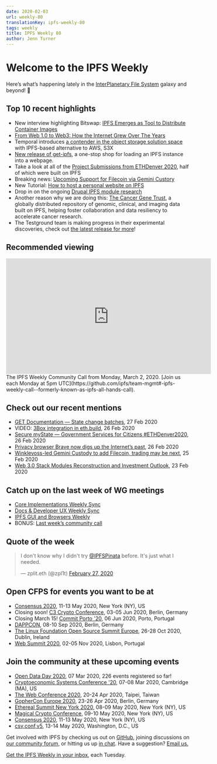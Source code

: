 ```yaml
---
date: 2020-02-03
url: weekly-80
translationKey: ipfs-weekly-80
tags: weekly
title: IPFS Weekly 80
author: Jenn Turner
---
```


# Welcome to the IPFS Weekly

Here’s what’s happening lately in the [InterPlanetary File System](https://ipfs.io/) galaxy and beyond! 🚀

## Top 10 recent highlights
* New interview highlighting Bitswap: [IPFS Emerges as Tool to Distribute Container Images](https://containerjournal.com/topics/container-management/ipfs-emerges-as-tool-to-distribute-container-images/) 
* [From Web 1.0 to Web3: How the Internet Grew Over The Years](https://hackernoon.com/from-web-10-to-web3-how-the-internet-grew-over-the-years-zac032g1) 
* Temporal introduces [a contender in the object storage solution space](https://medium.com/temporal-cloud/introducing-s3x-endless-ipfs-dynamic-possibilities-stream-videos-host-dynamic-websites-f0072127070f) with IPFS-based alternative to AWS, S3X 
* [New release of get-ipfs](https://github.com/fission-suite/get-ipfs), a one-stop shop for loading an IPFS instance into a webpage. 
* Take a look at all of the [Project Submissions from ETHDenver 2020](https://medium.com/ethdenver/all-of-the-ethdenver-2020-project-submissions-a29124035332), half of which were built on IPFS 
* Breaking news: [Upcoming Support for Filecoin via Gemini Custory](https://gemini.com/blog/upcoming-support-for-filecoin) 
* New Tutorial: [How to host a personal website on IPFS](https://lpfann.me/post/decentralized-site/)
* Drop in on the ongoing [Drupal IPFS module research](https://talk.fission.codes/t/drupal-ipfs-module-research/516) 
* Another reason why we are doing this: [The Cancer Gene Trust](https://www.cancergenetrust.org/), a globally distributed repository of genomic, clinical, and imaging data built on IPFS, helping foster collaboration and data resiliency to accelerate cancer research.
* The Testground team is making progress in their experimental discoveries, check out [the latest release for more](https://github.com/ipfs/testground/releases/tag/v0.2.0)! 


## Recommended viewing
<iframe width="560" height="315" src="https://www.youtube.com/embed/aY6sJYIgMoc" frameborder="0" allow="accelerometer; autoplay; encrypted-media; gyroscope; picture-in-picture" allowfullscreen></iframe>
The IPFS Weekly Community Call from Monday, March 2, 2020. [Join us each Monday at 5pm UTC](https://github.com/ipfs/team-mgmt#-ipfs-weekly-call--formerly-known-as-ipfs-all-hands-call).


## Check out our recent mentions

* [GET Documentation — State change batches](https://medium.com/get-protocol/get-documentation-state-change-batches-1ed91ef4d614), 27 Feb 2020
* VIDEO: [3Box integration in eth.build](https://www.youtube.com/watch?v=i_X5uGkgfc8&feature=emb_logo), 26 Feb 2020
* [Secure myState — Government Services for Citizens #ETHDenver2020](https://medium.com/twos-complement/secure-mystate-government-services-for-citizens-ethdenver2020-17f47407b656), 26 Feb 2020
* [Privacy browser Brave now digs up the Internet’s past](https://decrypt.co/20656/privacy-browser-brave-now-digs-up-the-internets-past), 26 Feb 2020
* [Winklevoss-led Gemini Custody to add Filecoin, trading may be next](https://decrypt.co/20544/winklevoss-led-gemini-custody-to-add-filecoin-trading-may-be-next), 25 Feb 2020
* [Web 3.0 Stack Modules Reconstruction and Investment Outlook](https://medium.com/@IOSGVC/web-3-0-stack-modules-reconstruction-and-investment-outlook-bd1e624c4bdb), 23 Feb 2020


## Catch up on the last week of WG meetings

* [Core Implementations Weekly Sync](https://www.youtube.com/watch?v=mSUqOGOmkJ4)
* [Docs & Developer UX Weekly Sync](https://www.youtube.com/watch?v=vLnLIhX3AR4)
* [IPFS GUI and Browsers Weekly](https://www.youtube.com/watch?v=c7Kb1mjhbcY)
* BONUS: [Last week’s community call](https://www.youtube.com/watch?v=uUL6Qm6Zb5I)


## Quote of the week

<blockquote class="twitter-tweet"><p lang="en" dir="ltr">I don&#39;t know why I didn&#39;t try <a href="https://twitter.com/IPFSPinata?ref_src=twsrc%5Etfw">@IPFSPinata</a> before. It&#39;s just what I needed.</p>&mdash; zplit.eth (@zpl1t) <a href="https://twitter.com/zpl1t/status/1232914416590417920?ref_src=twsrc%5Etfw">February 27, 2020</a></blockquote>


## Open CFPS for events you want to be at

* [Consensus 2020](https://airtable.com/shrgZo95do5Oeo55N), 11-13 May 2020, New York (NY), US
* Closing soon! [C3 Crypto Conference](https://crypto-conference.com/apply-speaker/), 03-05 Jun 2020, Berlin, Germany
* Closing March 15! [Commit Porto '20](https://commitporto.com/), 06 Jun 2020, Porto, Portugal
* [DAPPCON](https://gnosis1.typeform.com/to/u8cTBg), 08-10 Sep 2020, Berlin, Germany
* [The Linux Foundation Open Source Summit Europe](https://events.linuxfoundation.org/open-source-summit-europe/program/cfp/#overview), 26-28 Oct 2020, Dublin, Ireland
* [Web Summit 2020](https://websummit.com/speaker-application), 02-05 Nov 2020, Lisbon, Portugal


## Join the community at these upcoming events

* [Open Data Day 2020](https://opendataday.org/), 07 Mar 2020, 226 events registered so far!
* [Cryptoeconomic Systems Conference '20](https://cryptoeconomicsystems.pubpub.org/ces20), 07-08 Mar 2020, Cambridge (MA), US
* [The Web Conference 2020](https://www2020.thewebconf.org/), 20-24 Apr 2020, Taipei, Taiwan
* [GopherCon Europe 2020](https://gophercon.berlin/), 23-26 Apr 2020, Berlin, Germany
* [Ethereal Summit New York 2020](https://www.etherealsummit.com/), 08-09 May 2020, New York (NY), US
* [Magical Crypto Conference](https://www.magicalcryptoconference.com/2020-nyc#countdown), 09-10 May 2020, New York (NY), US
* [Consensus 2020](https://www.coindesk.com/events/consensus-2020), 11-13 May 2020, New York (NY), US
* [csv,conf,v5](https://csvconf.com/), 13-14 May 2020, Washington, D.C., US


Get involved with IPFS by checking us out on [GitHub](https://github.com/ipfs), joining discussions on [our community forum](https://discuss.ipfs.io/), or hitting us up [in chat](https://riot.im/app/#/room/#ipfs:matrix.org). Have a suggestion? [Email us.](mailto:newsletter@ipfs.io)

[Get the IPFS Weekly in your inbox](https://ipfs.us4.list-manage.com/subscribe?u=25473244c7d18b897f5a1ff6b&id=cad54b2230), each Tuesday.
